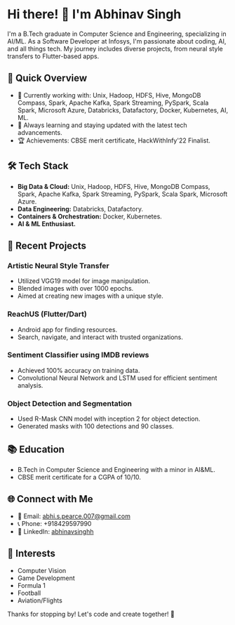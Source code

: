 # Hi there! 👋 I'm Abhinav Singh

I'm a B.Tech graduate in Computer Science and Engineering, specializing in AI/ML. As a Software Developer at Infosys, I'm passionate about coding, AI, and all things tech. My journey includes diverse projects, from neural style transfers to Flutter-based apps.

## 🚀 Quick Overview

- 🔭 Currently working with: Unix, Hadoop, HDFS, Hive, MongoDB Compass, Spark, Apache Kafka, Spark Streaming, PySpark, Scala Spark, Microsoft Azure, Databricks, Datafactory, Docker, Kubernetes, AI, ML.
- 🌱 Always learning and staying updated with the latest tech advancements.
- 🏆 Achievements: CBSE merit certificate, HackWithInfy'22 Finalist.

## 🛠️ Tech Stack

- **Big Data & Cloud:** Unix, Hadoop, HDFS, Hive, MongoDB Compass, Spark, Apache Kafka, Spark Streaming, PySpark, Scala Spark, Microsoft Azure.
- **Data Engineering:** Databricks, Datafactory.
- **Containers & Orchestration:** Docker, Kubernetes.
- **AI & ML Enthusiast.**

## 🚧 Recent Projects

### Artistic Neural Style Transfer
- Utilized VGG19 model for image manipulation.
- Blended images with over 1000 epochs.
- Aimed at creating new images with a unique style.

### ReachUS (Flutter/Dart)
- Android app for finding resources.
- Search, navigate, and interact with trusted organizations.

### Sentiment Classifier using IMDB reviews
- Achieved 100% accuracy on training data.
- Convolutional Neural Network and LSTM used for efficient sentiment analysis.

### Object Detection and Segmentation
- Used R-Mask CNN model with inception 2 for object detection.
- Generated masks with 100 detections and 90 classes.

## 📚 Education

- B.Tech in Computer Science and Engineering with a minor in AI&ML.
- CBSE merit certificate for a CGPA of 10/10.

## 🌐 Connect with Me

- 📧 Email: abhi.s.pearce.007@gmail.com
- 📞 Phone: +918429597990
- 🔗 LinkedIn: [abhinavsinghh](https://linkedin.com/in/abhinavsinghh)

## 🌟 Interests

- Computer Vision
- Game Development
- Formula 1
- Football
- Aviation/Flights

Thanks for stopping by! Let's code and create together! 🚀
